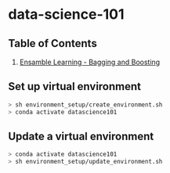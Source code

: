 # data-science-101

## Table of Contents

1. [Ensamble Learning - Bagging and Boosting](./notebooks/Ensamble%20Learning%20-%20Bagging%20and%20Boosting.ipynb)

## Set up virtual environment

```bash
> sh environment_setup/create_environment.sh
> conda activate datascience101
```

## Update a virtual environment

```bash
> conda activate datascience101
> sh environment_setup/update_environment.sh
```